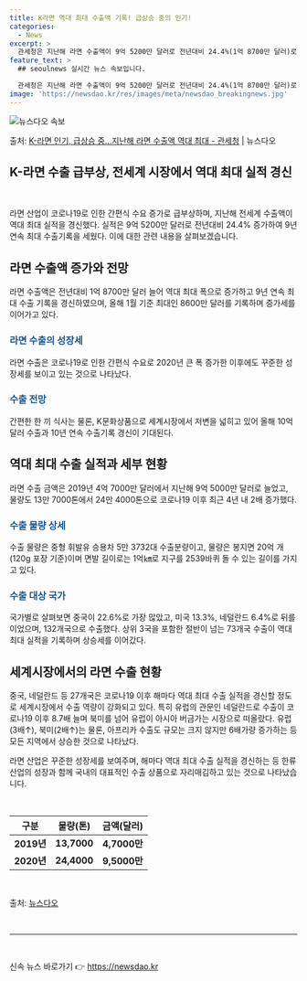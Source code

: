 ```yaml
---
title: K라면 역대 최대 수출액 기록! 급상승 중의 인기!
categories:
  - News
excerpt: >
  관세청은 지난해 라면 수출액이 9억 5200만 달러로 전년대비 24.4%(1억 8700만 달러)로 증가해 9…
feature_text: >
  ## seoulnews 실시간 뉴스 속보입니다.

  관세청은 지난해 라면 수출액이 9억 5200만 달러로 전년대비 24.4%(1억 8700만 달러)로 증가해 9…
image: 'https://newsdao.kr/res/images/meta/newsdao_breakingnews.jpg'
---
```


![뉴스다오 속보](https://newsdao.kr/res/images/meta/newsdao_breakingnews.jpg)

<p>출처: <a href="https://newsdao.kr/3256" rel="dofollow">K-라면 인기, 급상승 중…지난해 라면 수출액 역대 최대 - 관세청</a> | 뉴스다오</p>

<h2 data-ke-size="size26">K-라면 수출 급부상, 전세계 시장에서 역대 최대 실적 경신</h2>
<p data-ke-size="size16">&nbsp;</p>
라면 산업이 코로나19로 인한 간편식 수요 증가로 급부상하며, 지난해 전세계 수출액이 역대 최대 실적을 경신했다. 실적은 9억 5200만 달러로 전년대비 24.4% 증가하여 9년 연속 최대 수출기록을 세웠다. 이에 대한 관련 내용을 살펴보겠습니다.

<h2 data-ke-size="size24">라면 수출액 증가와 전망</h2>
라면 수출액은 전년대비 1억 8700만 달러 늘어 역대 최대 폭으로 증가하고 9년 연속 최대 수출 기록을 경신하였으며, 올해 1월 기준 최대인 8600만 달러를 기록하며 증가세를 이어가고 있다.

<h3 data-ke-size="size22"><span style="color: #1a5490;">라면 수출의 성장세</span></h3>
라면 수출은 코로나19로 인한 간편식 수요로 2020년 큰 폭 증가한 이후에도 꾸준한 성장세를 보이고 있는 것으로 나타났다.

<h3 data-ke-size="size22"><span style="color: #1a5490;">수출 전망</span></h3>
간편한 한 끼 식사는 물론, K문화상품으로 세계시장에서 저변을 넓히고 있어 올해 10억 달러 수출과 10년 연속 수출기록 경신이 기대된다.

<h2 data-ke-size="size24">역대 최대 수출 실적과 세부 현황</h2>
라면 수출 금액은 2019년 4억 7000만 달러에서 지난해 9억 5000만 달러로 늘었고, 물량도 13만 7000톤에서 24만 4000톤으로 코로나19 이후 최근 4년 내 2배 증가했다.

<h3 data-ke-size="size22"><span style="color: #1a5490;">수출 물량 상세</span></h3>
수출 물량은 중형 휘발유 승용차 5만 3732대 수출분량이고, 물량은 봉지면 20억 개(120g 포장 기준)이며 면발 길이로는 1억㎞로 지구를 2539바퀴 돌 수 있는 길이를 가지고 있다.

<h3 data-ke-size="size22"><span style="color: #1a5490;">수출 대상 국가</span></h3>
국가별로 살펴보면 중국이 22.6%로 가장 많았고, 미국 13.3%, 네덜란드 6.4%로 뒤를 이었으며, 132개국으로 수출했다. 상위 3국을 포함한 절반이 넘는 73개국 수출이 역대 최대 실적을 기록하며 상승세를 이어갔다.

<h2 data-ke-size="size24">세계시장에서의 라면 수출 현황</h2>
중국, 네덜란드 등 27개국은 코로나19 이후 해마다 역대 최대 수출 실적을 경신할 정도로 세계시장에서 수출 역량이 강화되고 있다. 특히 유럽의 관문인 네덜란드로 수출이 코로나19 이후 8.7배 늘며 북미를 넘어 유럽이 아시아 버금가는 시장으로 떠올랐다. 유럽(3배↑), 북미(2배↑)는 물론, 아프리카 수출도 규모는 크지 않지만 6배가량 증가하는 등 모든 지역에서 상승한 것으로 나타났다.

라면 산업은 꾸준한 성장세를 보여주며, 해마다 역대 최대 수출 실적을 경신하는 등 한류 산업의 성장과 함께 국내의 대표적인 수출 상품으로 자리매김하고 있는 것으로 나타났습니다. 
<p data-ke-size="size16">&nbsp;</p>

<table>
	<thead>
		<tr>
			<th style="text-align: center;">구분</th>
			<th style="text-align: center;">물량(톤)</th>
			<th style="text-align: center;">금액(달러)</th>
		</tr>
	</thead>
	<tbody>
		<tr>
			<td style="text-align: center;"><b>2019년</b></td>
			<td style="text-align: center;"><b>13,7000</b></td>
			<td style="text-align: center;"><b>4,7000만</b></td>
		</tr>
		<tr>
			<td style="text-align: center;"><b>2020년</b></td>
			<td style="text-align: center;"><b>24,4000</b></td>
			<td style="text-align: center;"><b>9,5000만</b></td>
		</tr>
	</tbody>
</table>
<p data-ke-size="size16">&nbsp;</p>
출처: <a href="https://newsdao.kr/3256">뉴스다오</a>
<p data-ke-size="size16">&nbsp;</p>
<hr>
<p data-ke-size="size16">&nbsp;</p> 

신속 뉴스 바로가기 👉 <a href="https://newsdao.kr" rel="dofollow">https://newsdao.kr</a>


